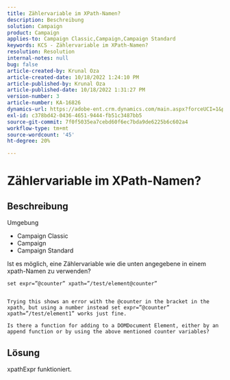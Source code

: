 ```yaml
---
title: Zählervariable im XPath-Namen?
description: Beschreibung
solution: Campaign
product: Campaign
applies-to: Campaign Classic,Campaign,Campaign Standard
keywords: KCS - Zählervariable im XPath-Namen?
resolution: Resolution
internal-notes: null
bug: false
article-created-by: Krunal Oza
article-created-date: 10/18/2022 1:24:10 PM
article-published-by: Krunal Oza
article-published-date: 10/18/2022 1:31:27 PM
version-number: 3
article-number: KA-16826
dynamics-url: https://adobe-ent.crm.dynamics.com/main.aspx?forceUCI=1&pagetype=entityrecord&etn=knowledgearticle&id=949b0b22-e84e-ed11-bba2-00224808679b
exl-id: c378bd42-0436-4651-9444-fb51c3487bb5
source-git-commit: 7f0f5035ea7cebd60f6ec7bda9de6225b6c602a4
workflow-type: tm+mt
source-wordcount: '45'
ht-degree: 20%

---
```


# Zählervariable im XPath-Namen?

## Beschreibung


Umgebung

- Campaign Classic
- Campaign
- Campaign Standard




Ist es möglich, eine Zählervariable wie die unten angegebene in einem xpath-Namen zu verwenden?


```
set expr=”@counter” xpath=”/test/element@counter”

 
Trying this shows an error with the @counter in the bracket in the xpath, but using a number instead set expr=”@counter” xpath=”/test/element1” works just fine.
 
Is there a function for adding to a DOMDocument Element, either by an append function or by using the above mentioned counter variables?
```





## Lösung


xpathExpr funktioniert.
